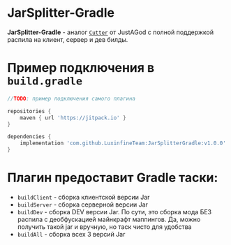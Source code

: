 # JarSplitter-Gradle

**JarSplitter-Gradle** - аналог [`Cutter`](https://forum.mcmodding.ru/resources/vyrezalka-2.198/) от JustAGod с полной поддержкой распила на клиент, сервер и дев билды.

# Пример подключения в `build.gradle`
```groovy
//TODO: пример подключения самого плагина

repositories {
    maven { url 'https://jitpack.io' }
}

dependencies {
    implementation 'com.github.LuxinfineTeam:JarSplitterGradle:v1.0.0'
}
```

# Плагин предоставит Gradle таски:
- `buildClient` - сборка клиентской версии Jar
- `buildServer` - сборка серверной версии Jar
- `buildDev` - сборка DEV версии Jar. По сути, это сборка мода БЕЗ распила с деобфускацией майнкрафт маппингов. Да, можно получить такой jar и вручную, но таск чисто для удобства
- `buildAll` - сборка всех 3 версий Jar